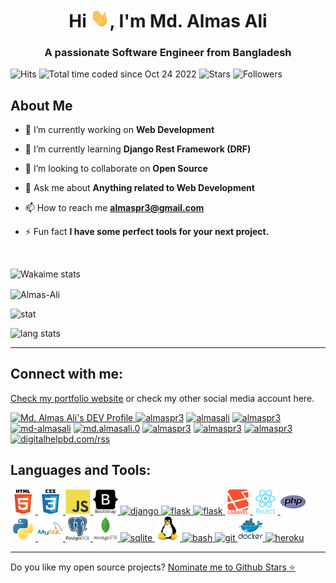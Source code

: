 <h1 align="center">Hi <img src="https://raw.githubusercontent.com/Almas-Ali/Almas-Ali/master/static/wave.gif"
    width="30px" height="30px">, I'm Md. Almas Ali</h1>
<h3 align="center">A passionate <strong>Software Engineer</strong> from Bangladesh</h3>

![Hits](https://hits.seeyoufarm.com/api/count/incr/badge.svg?url=https%3A%2F%2Fgithub.com%2FAlmas-Ali&count_bg=%2379C83D&title_bg=%23555555&icon=github.svg&icon_color=%23E7E7E7&title=Hits&edge_flat=false)
![Total time coded since Oct 24 2022](https://wakatime.com/badge/user/168edf9f-71dc-49cc-bf77-592d9c9d4eed.svg)
![Stars](https://img.shields.io/github/stars/Almas-Ali?label=Stars&style=social)
![Followers](https://img.shields.io/github/followers/Almas-Ali?label=Followers&style=social)

## About Me

- 🔭 I’m currently working on **Web Development**

- 🌱 I’m currently learning **Django Rest Framework (DRF)**

- 👯 I’m looking to collaborate on **Open Source**

- 💬 Ask me about **Anything related to Web Development**

- 📫 How to reach me **almaspr3@gmail.com**

- ⚡ Fun fact **I have some perfect tools for your next project.**

<br>

<img src="https://github-readme-stats.vercel.app/api/wakatime?username=almaspr3&theme=transparent&show_owner=true"
  alt="Wakaime stats">

<img align="center" src="https://github-readme-streak-stats.herokuapp.com/?user=Almas-Ali&theme=transparent" alt="Almas-Ali">

<img src="https://github-readme-stats.vercel.app/api?username=Almas-Ali&show_icons=true&theme=transparent"
  alt="stat">

<img src="https://github-readme-stats.vercel.app/api/top-langs/?username=Almas-Ali&layout=compact&theme=transparent" alt="lang stats">

<hr>

## Connect with me:

[Check my portfolio website](https://almasali.net "Almas Ali Portfolio") or check my other social media account here.

<a href="https://dev.to/almasali" class="main">
  <img src="https://d2fltix0v2e0sb.cloudfront.net/dev-badge.svg" alt="Md. Almas Ali's DEV Profile" height="30"
    width="30">
</a>
<a href="https://codepen.io/almaspr3" target="blank"><img
    src="https://raw.githubusercontent.com/rahuldkjain/github-profile-readme-generator/master/src/images/icons/Social/codepen.svg"
    alt="almaspr3" height="30" width="40" /></a>
<a href="https://dev.to/almasali" target="blank"><img
    src="https://raw.githubusercontent.com/rahuldkjain/github-profile-readme-generator/master/src/images/icons/Social/devto.svg"
    alt="almasali" height="30" width="40" /></a>
<a href="https://twitter.com/almasali22" target="blank"><img
    src="https://raw.githubusercontent.com/rahuldkjain/github-profile-readme-generator/master/src/images/icons/Social/twitter.svg"
    alt="almaspr3" height="30" width="40" /></a>
<a href="https://linkedin.com/in/md-almasali" target="blank"><img
    src="https://raw.githubusercontent.com/rahuldkjain/github-profile-readme-generator/master/src/images/icons/Social/linked-in-alt.svg"
    alt="md-almasali" height="30" width="40" /></a>
<a href="https://fb.com/md.almasali.0" target="blank"><img
    src="https://raw.githubusercontent.com/rahuldkjain/github-profile-readme-generator/master/src/images/icons/Social/facebook.svg"
    alt="md.almasali.0" height="30" width="40" /></a>
<a href="https://instagram.com/almaspr3" target="blank"><img
    src="https://raw.githubusercontent.com/rahuldkjain/github-profile-readme-generator/master/src/images/icons/Social/instagram.svg"
    alt="almaspr3" height="30" width="40" /></a>
<a href="https://www.hackerrank.com/almaspr3" target="blank"><img
    src="https://raw.githubusercontent.com/rahuldkjain/github-profile-readme-generator/master/src/images/icons/Social/hackerrank.svg"
    alt="almaspr3" height="30" width="40" /></a>
<a href="https://www.leetcode.com/almaspr3" target="blank"><img
    src="https://raw.githubusercontent.com/rahuldkjain/github-profile-readme-generator/master/src/images/icons/Social/leet-code.svg"
    alt="almaspr3" height="30" width="40" /></a>
<a href="/digitalhelpbd.com/rss" target="blank"><img
    src="https://raw.githubusercontent.com/rahuldkjain/github-profile-readme-generator/master/src/images/icons/Social/rss.svg"
    alt="digitalhelpbd.com/rss" height="30" width="40" /></a>

<br>

## Languages and Tools:

<a href="https://www.w3.org/html/" target="_blank" rel="noreferrer"> <img
    src="https://raw.githubusercontent.com/devicons/devicon/master/icons/html5/html5-original-wordmark.svg" alt="html5"
    width="40" height="40" /> </a>
<a href="https://www.w3schools.com/css/" target="_blank" rel="noreferrer"> <img
    src="https://raw.githubusercontent.com/devicons/devicon/master/icons/css3/css3-original-wordmark.svg" alt="css3"
    width="40" height="40" /> </a>
<a href="https://developer.mozilla.org/en-US/docs/Web/JavaScript" target="_blank" rel="noreferrer"> <img
    src="https://raw.githubusercontent.com/devicons/devicon/master/icons/javascript/javascript-original.svg"
    alt="javascript" width="40" height="40" /> </a>
<a href="https://getbootstrap.com" target="_blank" rel="noreferrer"> <img
    src="https://raw.githubusercontent.com/devicons/devicon/master/icons/bootstrap/bootstrap-plain-wordmark.svg"
    alt="bootstrap" width="40" height="40" /> </a>
<a href="https://www.djangoproject.com/" target="_blank" rel="noreferrer"> <img
    src="https://cdn.worldvectorlogo.com/logos/django.svg" alt="django" width="40" height="40" /> </a>
<a href="https://flask.palletsprojects.com/" target="_blank" rel="noreferrer"> <img
    src="https://www.vectorlogo.zone/logos/pocoo_flask/pocoo_flask-icon.svg" alt="flask" width="40" height="40" /> </a>
<a href="https://fastapi.tiangolo.com/" target="_blank" rel="noreferrer"> <img
    src="https://cdn.jsdelivr.net/gh/devicons/devicon/icons/fastapi/fastapi-original.svg" alt="flask" width="40"
    height="40" /> </a>
<a href="https://laravel.com/" target="_blank" rel="noreferrer"> <img
    src="https://raw.githubusercontent.com/devicons/devicon/master/icons/laravel/laravel-plain-wordmark.svg"
    alt="laravel" width="40" height="40" /> </a>
<a href="https://reactjs.org/" target="_blank" rel="noreferrer"> <img
    src="https://raw.githubusercontent.com/devicons/devicon/master/icons/react/react-original-wordmark.svg" alt="react"
    width="40" height="40" /> </a>
<a href="https://www.php.net" target="_blank" rel="noreferrer"> <img
    src="https://raw.githubusercontent.com/devicons/devicon/master/icons/php/php-original.svg" alt="php" width="40"
    height="40" /> </a>
<a href="https://www.python.org" target="_blank" rel="noreferrer"> <img
    src="https://raw.githubusercontent.com/devicons/devicon/master/icons/python/python-original.svg" alt="python"
    width="40" height="40" /> </a>
<a href="https://www.mysql.com/" target="_blank" rel="noreferrer"> <img
    src="https://raw.githubusercontent.com/devicons/devicon/master/icons/mysql/mysql-original-wordmark.svg" alt="mysql"
    width="40" height="40" /> </a>
<a href="https://www.postgresql.org" target="_blank" rel="noreferrer"> <img
    src="https://raw.githubusercontent.com/devicons/devicon/master/icons/postgresql/postgresql-original-wordmark.svg"
    alt="postgresql" width="40" height="40" /> </a>
<a href="https://www.mongodb.com/" target="_blank" rel="noreferrer"> <img
    src="https://raw.githubusercontent.com/devicons/devicon/master/icons/mongodb/mongodb-original-wordmark.svg"
    alt="mongodb" width="40" height="40" /> </a>
<a href="https://www.sqlite.org/" target="_blank" rel="noreferrer"> <img
    src="https://www.vectorlogo.zone/logos/sqlite/sqlite-icon.svg" alt="sqlite" width="40" height="40" /> </a>
<a href="https://www.linux.org/" target="_blank" rel="noreferrer"> <img
    src="https://raw.githubusercontent.com/devicons/devicon/master/icons/linux/linux-original.svg" alt="linux"
    width="40" height="40" /> </a>
<a href="https://www.gnu.org/software/bash/" target="_blank" rel="noreferrer"> <img
    src="https://www.vectorlogo.zone/logos/gnu_bash/gnu_bash-icon.svg" alt="bash" width="40" height="40" />
</a>
<a href="https://git-scm.com/" target="_blank" rel="noreferrer"> <img
    src="https://www.vectorlogo.zone/logos/git-scm/git-scm-icon.svg" alt="git" width="40" height="40" /> </a>
<a href="https://www.docker.com/" target="_blank" rel="noreferrer"> <img
    src="https://raw.githubusercontent.com/devicons/devicon/master/icons/docker/docker-original-wordmark.svg"
    alt="docker" width="40" height="40" /> </a>
<a href="https://heroku.com" target="_blank" rel="noreferrer"> <img
    src="https://www.vectorlogo.zone/logos/heroku/heroku-icon.svg" alt="heroku" width="40" height="40" /> </a>

<hr>

Do you like my open source projects? <a href='https://stars.github.com/nominate/'>Nominate me to Github Stars
⭐</a>

